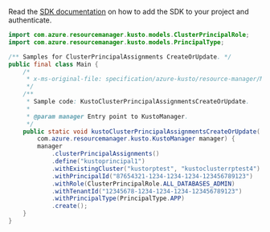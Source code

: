 Read the [SDK documentation](https://github.com/Azure/azure-sdk-for-java/blob/azure-resourcemanager-kusto_1.0.0-beta.3/sdk/kusto/azure-resourcemanager-kusto/README.md) on how to add the SDK to your project and authenticate.

```java
import com.azure.resourcemanager.kusto.models.ClusterPrincipalRole;
import com.azure.resourcemanager.kusto.models.PrincipalType;

/** Samples for ClusterPrincipalAssignments CreateOrUpdate. */
public final class Main {
    /*
     * x-ms-original-file: specification/azure-kusto/resource-manager/Microsoft.Kusto/stable/2021-08-27/examples/KustoClusterPrincipalAssignmentsCreateOrUpdate.json
     */
    /**
     * Sample code: KustoClusterPrincipalAssignmentsCreateOrUpdate.
     *
     * @param manager Entry point to KustoManager.
     */
    public static void kustoClusterPrincipalAssignmentsCreateOrUpdate(
        com.azure.resourcemanager.kusto.KustoManager manager) {
        manager
            .clusterPrincipalAssignments()
            .define("kustoprincipal1")
            .withExistingCluster("kustorptest", "kustoclusterrptest4")
            .withPrincipalId("87654321-1234-1234-1234-123456789123")
            .withRole(ClusterPrincipalRole.ALL_DATABASES_ADMIN)
            .withTenantId("12345678-1234-1234-1234-123456789123")
            .withPrincipalType(PrincipalType.APP)
            .create();
    }
}
```
